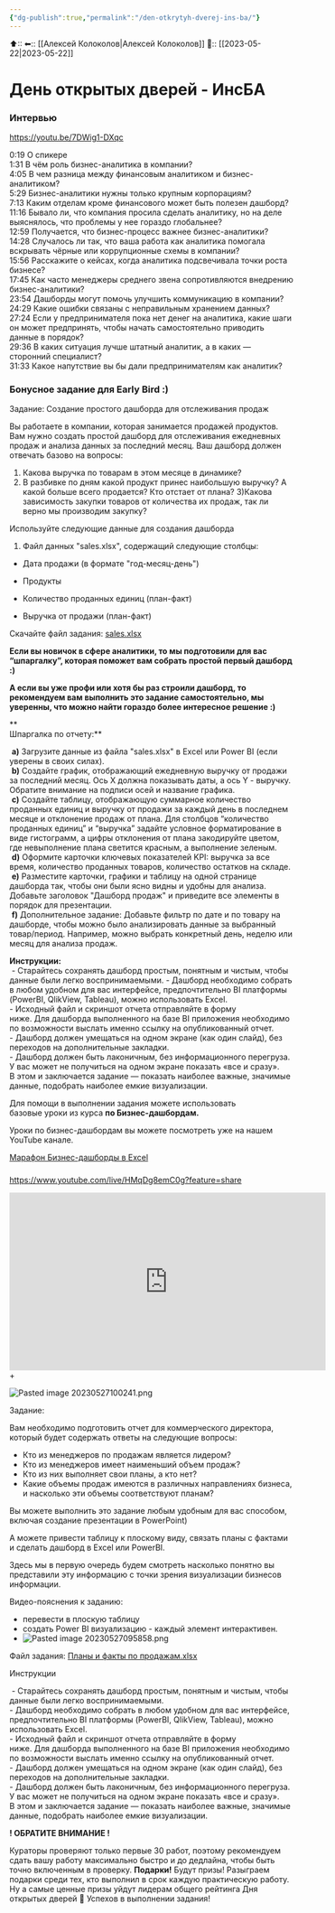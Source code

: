 ```yaml
---
{"dg-publish":true,"permalink":"/den-otkrytyh-dverej-ins-ba/"}
---
```



⬆::
⬅:: [[Алексей Колоколов\|Алексей Колоколов]]
📅:: [[2023-05-22\|2023-05-22]] 

# День открытых дверей - ИнсБА


### Интервью

https://youtu.be/7DWig1-DXqc

0:19 О спикере  
1:31 В чём роль бизнес-аналитика в компании?  
4:05 В чем разница между финансовым аналитиком и бизнес-аналитиком?  
5:29 Бизнес-аналитики нужны только крупным корпорациям?  
7:13 Каким отделам кроме финансового может быть полезен дашборд?  
11:16 Бывало ли, что компания просила сделать аналитику, но на деле выяснялось, что проблемы у нее гораздо глобальнее?  
12:59 Получается, что бизнес-процесс важнее бизнес-аналитики?  
14:28 Случалось ли так, что ваша работа как аналитика помогала вскрывать чёрные или коррупционные схемы в компании?  
15:56 Расскажите о кейсах, когда аналитика подсвечивала точки роста бизнесе?  
17:45 Как часто менеджеры среднего звена сопротивляются внедрению бизнес-аналитики?  
23:54 Дашборды могут помочь улучшить коммуникацию в компании?  
24:29 Какие ошибки связаны с неправильным хранением данных?  
27:24 Если у предпринимателя пока нет денег на аналитика, какие шаги он может предпринять, чтобы начать самостоятельно приводить данные в порядок?  
29:36 В каких ситуация лучше штатный аналитик, а в каких — сторонний специалист?  
31:33 Какое напутствие вы бы дали предпринимателям как аналитик?

### Бонусное задание для Early Bird :)

Задание: Создание простого дашборда для отслеживания продаж


Вы работаете в компании, которая занимается продажей продуктов. Вам нужно создать простой дашборд для отслеживания ежедневных продаж и анализа данных за последний месяц.
Ваш дашборд должен отвечать базово на вопросы:
 1) Какова выручка по товарам в этом месяце в динамике?
 2) В разбивке по дням какой продукт принес наибольшую выручку? А какой больше всего продается? Кто отстает от плана?
 3)Какова зависимость закупки товаров от количества их продаж, так ли верно мы производим закупку?


Используйте следующие данные для создания дашборда
1) Файл данных "sales.xlsx", содержащий следующие столбцы:

- Дата продажи (в формате "год-месяц-день")

- Продукты

- Количество проданных единиц (план-факт)

- Выручка от продажи (план-факт)



Скачайте файл задания: [sales.xlsx](https://insba.getcourse.ru/pl/fileservice/user/file/download/h/c8ade1ee140d29e4f2e2478bc32a0f20.xlsx)

**Если вы новичок в сфере аналитики, то мы подготовили для вас “шпаргалку”, которая поможет вам собрать простой первый дашборд :)**  

**А если вы уже профи или хотя бы раз строили дашборд, то рекомендуем вам выполнить это задание самостоятельно, мы уверенны, что можно найти гораздо более интересное решение :)**

**  
Шпаргалка по отчету:**

 **a)** Загрузите данные из файла "sales.xlsx" в Excel или Power BI (если уверены в своих силах).  
 **b)** Создайте график, отображающий ежедневную выручку от продажи за последний месяц. Ось X должна показывать даты, а ось Y - выручку. Обратите внимание на подписи осей и название графика.  
 **c)** Создайте таблицу, отображающую суммарное количество проданных единиц и выручку от продажи за каждый день в последнем месяце и отклонение продаж от плана. Для столбцов “количество проданных единиц” и “выручка” задайте условное форматирование в виде гистограмм, а цифры отклонения от плана закодируйте цветом, где невыполнение плана светится красным, а выполнение зеленым.  
 **d)** Оформите карточки ключевых показателей KPI: выручка за все время, количество проданных товаров, количество остатков на складе.  
 **e)** Разместите карточки, графики и таблицу на одной странице дашборда так, чтобы они были ясно видны и удобны для анализа. Добавьте заголовок "Дашборд продаж" и приведите все элементы в порядок для презентации.  
 **f)** Дополнительное задание: Добавьте фильтр по дате и по товару на дашборде, чтобы можно было анализировать данные за выбранный товар/период. Например, можно выбрать конкретный день, неделю или месяц для анализа продаж.

  
  
**Инструкции:**  
 - Старайтесь сохранять дашборд простым, понятным и чистым, чтобы данные были легко воспринимаемыми.
- Дашборд необходимо собрать в любом удобном для вас интерфейсе, предпочтительно BI платформы (PowerBI, QlikView, Tableau), можно использовать Excel.  
- Исходный файл и скриншот отчета отправляйте в форму ниже. Для дашборда выполненного на базе BI приложения необходимо по возможности выслать именно ссылку на опубликованный отчет.  
- Дашборд должен умещаться на одном экране (как один слайд), без переходов на дополнительные закладки.  
- Дашборд должен быть лаконичным, без информационного перегруза. У вас может не получиться на одном экране показать «все и сразу». В этом и заключается задание — показать наиболее важные, значимые данные, подобрать наиболее емкие визуализации.  

Для помощи в выполнении задания можете использовать базовые уроки из курса **по Бизнес-дашбордам.**

Уроки по бизнес-дашбордам вы можете посмотреть уже на нашем YouTube канале.

[Марафон Бизнес-дашборды в Excel](https://www.youtube.com/playlist?list=PL28_AH4W2mjrrJ1RsYpEbx8QSkTYr0xVW)

### 

https://www.youtube.com/live/HMqDg8emC0g?feature=share

<iframe width="560" height="315" src="https://www.youtube.com/embed/HMqDg8emC0g" title="YouTube video player" frameborder="0" allow="accelerometer; autoplay; clipboard-write; encrypted-media; gyroscope; picture-in-picture; web-share" allowfullscreen></iframe>+

![Pasted image 20230527100241.png](/img/user/Pasted%20image%2020230527100241.png)





Задание:

Вам необходимо подготовить отчет для коммерческого директора, который будет содержать ответы на следующие вопросы:

-   Кто из менеджеров по продажам является лидером?
-   Кто из менеджеров имеет наименьший объем продаж? 
-   Кто из них выполняет свои планы, а кто нет?
-   Какие объемы продаж имеются в различных направлениях бизнеса, и насколько эти объемы соответствуют планам?

  

Вы можете выполнить это задание любым удобным для вас способом, включая создание презентации в PowerPoint)

А можете привести таблицу к плоскому виду, связать планы с фактами и сделать дашборд в Excel или PowerBI. 

Здесь мы в первую очередь будем смотреть насколько понятно вы представили эту информацию с точки зрения визуализации бизнесов информации.

  

Видео-пояснения к заданию:
- перевести в плоскую таблицу
- создать Power BI визуализацию - каждый элемент интерактивен.
- ![Pasted image 20230527095858.png](/img/user/Pasted%20image%2020230527095858.png)

Файл задания:
[Планы и факты по продажам.xlsx](https://insba.getcourse.ru/pl/fileservice/user/file/download/h/d1e026632b56ec81cd59dc5227a6084d.xlsx)

Инструкции

 - Старайтесь сохранять дашборд простым, понятным и чистым, чтобы данные были легко воспринимаемыми.  
- Дашборд необходимо собрать в любом удобном для вас интерфейсе, предпочтительно BI платформы (PowerBI, QlikView, Tableau), можно использовать Excel.  
- Исходный файл и скриншот отчета отправляйте в форму ниже. Для дашборда выполненного на базе BI приложения необходимо по возможности выслать именно ссылку на опубликованный отчет.  
- Дашборд должен умещаться на одном экране (как один слайд), без переходов на дополнительные закладки.  
- Дашборд должен быть лаконичным, без информационного перегруза. У вас может не получиться на одном экране показать «все и сразу». В этом и заключается задание — показать наиболее важные, значимые данные, подобрать наиболее емкие визуализации.

**! ОБРАТИТЕ ВНИМАНИЕ !**

Кураторы проверяют только первые 30 работ, поэтому рекомендуем сдать вашу работу максимально быстро и до дедлайна, чтобы быть точно включенным в проверку.
**Подарки!**
Будут призы! Разыграем подарки среди тех, кто выполнил в срок каждую практическую работу. Ну а самые ценные призы уйдут лидерам общего рейтинга Дня открытых дверей 🙂
Успехов в выполнении задания!

### 


### 


### 